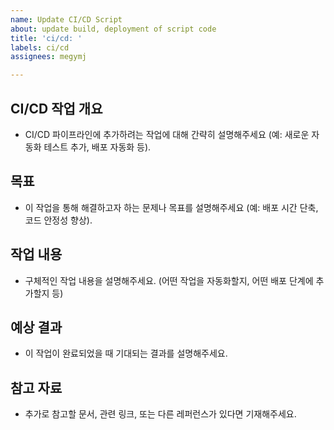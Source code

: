 ```yaml
---
name: Update CI/CD Script
about: update build, deployment of script code
title: 'ci/cd: '
labels: ci/cd
assignees: megymj

---
```


## CI/CD 작업 개요
- CI/CD 파이프라인에 추가하려는 작업에 대해 간략히 설명해주세요 (예: 새로운 자동화 테스트 추가, 배포 자동화 등).

## 목표
- 이 작업을 통해 해결하고자 하는 문제나 목표를 설명해주세요 (예: 배포 시간 단축, 코드 안정성 향상).

## 작업 내용
- 구체적인 작업 내용을 설명해주세요. (어떤 작업을 자동화할지, 어떤 배포 단계에 추가할지 등)

## 예상 결과
- 이 작업이 완료되었을 때 기대되는 결과를 설명해주세요.

## 참고 자료
- 추가로 참고할 문서, 관련 링크, 또는 다른 레퍼런스가 있다면 기재해주세요.
